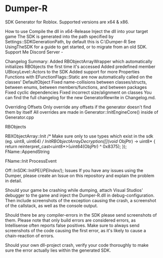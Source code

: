 # Dumper-R
SDK Generator for Roblox. Supported versions are x64 & x86.

How to use
Compile the dll in x64-Release
Inject the dll into your target game
The SDK is generated into the path specified by Settings::SDKGenerationPath, by default this is C:\\Dumper-R
See UsingTheSDK for a guide to get started, or to migrate from an old SDK.
Support Me
Discord Server - 

Changelog
Summary:
Added RBObjectArrayWrapper which automatically initializes RBObjects the first time it's accessed
Added predefined member UBloxyLevel::Actors to the SDK
Added support for more Properties
Functions with EFunctionFlags::Static are now automatically called on the classes' DefaultObject
Fixed name-collisions between classes/structs, between enums, between members/functions, and between packages
Fixed cyclic dependencies
Fixed incorrect size/alignment on classes
You can find the full changelog for the new GeneratorRewrite in Changelog.md.

Overriding Offsets
Only override any offsets if the generator doesn't find them by itself
All overrides are made in Generator::InitEngineCore() inside of Generator.cpp

RBObjects

RBXObjectArray::Init
/* Make sure only to use types which exist in the sdk (eg. uint8, uint64) */
InitRBObjectArrayDecryption([](void* ObjPtr) -> uint8* { return reinterpret_cast<uint8*>(uint64(ObjPtr) ^ 0x8375); });
FName::AppendString

FName::Init
ProcessEvent

Off::InSDK::InitPE(/*PEIndex*/);
Issues
If you have any issues using the Dumper, please create an Issue on this repository
and explain the problem in detail.

Should your game be crashing while dumping, attach Visual Studios' debugger to the game and inject the Dumper-R.dll in debug-configuration. Then include screenshots of the exception causing the crash, a screenshot of the callstack, as well as the console output.

Should there be any compiler-errors in the SDK please send screenshots of them. Please note that only build errors are considered errors, as Intellisense often reports false positives. Make sure to always send screenshots of the code causing the first error, as it's likely to cause a chain-reaction of errors.

Should your own dll-project crash, verify your code thoroughly to make sure the error actually lies within the generated SDK.
